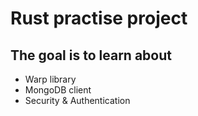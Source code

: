# Rust practise project

## The goal is to learn about

- Warp library
- MongoDB client
- Security & Authentication
